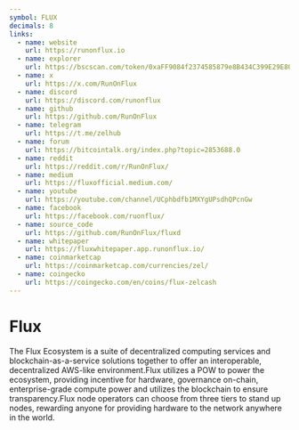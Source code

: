 ```yaml
---
symbol: FLUX
decimals: 8
links:
  - name: website
    url: https://runonflux.io
  - name: explorer
    url: https://bscscan.com/token/0xaFF9084f2374585879e8B434C399E29E80ccE635
  - name: x
    url: https://x.com/RunOnFlux
  - name: discord
    url: https://discord.com/runonflux
  - name: github
    url: https://github.com/RunOnFlux
  - name: telegram
    url: https://t.me/zelhub
  - name: forum
    url: https://bitcointalk.org/index.php?topic=2853688.0
  - name: reddit
    url: https://reddit.com/r/RunOnFlux/
  - name: medium
    url: https://fluxofficial.medium.com/
  - name: youtube
    url: https://youtube.com/channel/UCphbdfb1MXYgUPsdhQPcnGw
  - name: facebook
    url: https://facebook.com/ruonflux/
  - name: source_code
    url: https://github.com/RunOnFlux/fluxd
  - name: whitepaper
    url: https://fluxwhitepaper.app.runonflux.io/
  - name: coinmarketcap
    url: https://coinmarketcap.com/currencies/zel/
  - name: coingecko
    url: https://coingecko.com/en/coins/flux-zelcash
---
```


# Flux

The Flux Ecosystem is a suite of decentralized computing services and blockchain-as-a-service solutions together to offer an interoperable, decentralized AWS-like environment.Flux utilizes a POW to power the ecosystem, providing incentive for hardware, governance on-chain, enterprise-grade compute power and utilizes the blockchain to ensure transparency.Flux node operators can choose from three tiers to stand up nodes, rewarding anyone for providing hardware to the network anywhere in the world.
